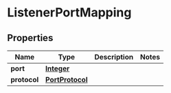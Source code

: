 

# ListenerPortMapping


## Properties

| Name | Type | Description | Notes |
|------------ | ------------- | ------------- | -------------|
|**port** | [**Integer**](Integer.md) |  |  |
|**protocol** | [**PortProtocol**](PortProtocol.md) |  |  |



